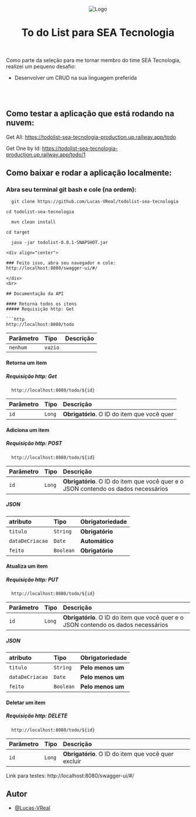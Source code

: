 <div align="center">
 
![Logo](https://media.licdn.com/dms/image/C4D0BAQEbpXvEMioABA/company-logo_200_200/0/1635539682599?e=2147483647&v=beta&t=cVr_hUYp9WS9X-E4cDREnLVzMJ74r92Ue_7tZAoYKEU)
# To do List para SEA Tecnologia
</div>
<br>

Como parte da seleção para me tornar membro do time SEA Tecnologia, realizei um pequeno desafio: 

- Desenvolver um CRUD na sua linguagem preferida
<br>
<br>

## Como testar a aplicação que está rodando na nuvem:

Get All: https://todolist-sea-tecnologia-production.up.railway.app/todo

Get One by Id: https://todolist-sea-tecnologia-production.up.railway.app/todo/1

## Como baixar e rodar a aplicação localmente: 
 
  ### Abra seu terminal git bash e cole (na ordem): 
 
  ``` 
    git clone https://github.com/Lucas-VReal/todolist-sea-tecnologia
  ```
    cd todolist-sea-tecnologia
  ```
    mvn clean install
  ```
    cd target
  ```
    java -jar todolist-0.0.1-SNAPSHOT.jar
    
  <div align="center">
 
### Feito isso, abra seu navegador e cole:
http://localhost:8080/swagger-ui/#/
 
 </div>
 <br>
 
## Documentação da API

#### Retorna todos os itens
##### Requisição http: Get

```http
  http://localhost:8080/todo
```

| Parâmetro   | Tipo       | Descrição                           |
| :---------- | :--------- | :---------------------------------- |
| `nenhum` | `vazio` | |

#### Retorna um item
##### Requisição http: Get

```http
  http://localhost:8080/todo/${id}
```

| Parâmetro   | Tipo       | Descrição                                   |
| :---------- | :--------- | :------------------------------------------ |
| `id`      | `Long` | **Obrigatório**. O ID do item que você quer |

#### Adiciona um item
##### Requisição http: POST

```http
  http://localhost:8080/todo/${id}
```

| Parâmetro   | Tipo       | Descrição                                   |
| :---------- | :--------- | :------------------------------------------ |
| `id`      | `Long` | **Obrigatório**. O ID do item que você quer e o JSON contendo os dados necessários |

##### JSON
| atributo  | Tipo       | Obrigatoriedade|
| :---------- | :--------- | :------------------------------------------ |
| `titulo`      | `String` | **Obrigatório** |
| `dataDeCriacao`  | `Date` | **Automático** |
| `feito`      | `Boolean` | **Obrigatório** |

#### Atualiza um item
##### Requisição http: PUT

```http
  http://localhost:8080/todo/${id}
```

| Parâmetro   | Tipo       | Descrição                                   |
| :---------- | :--------- | :------------------------------------------ |
| `id`      | `Long` | **Obrigatório**. O ID do item que você quer e o JSON contendo os dados necessários |

##### JSON

| atributo  | Tipo       | Obrigatoriedade|
| :---------- | :--------- | :------------------------------------------ |
| `titulo`      | `String` | **Pelo menos um** |
| `dataDeCriacao`  | `Date` | **Pelo menos um** |
| `feito`      | `Boolean` | **Pelo menos um** |

#### Deletar um item
##### Requisição http: DELETE

```http
  http://localhost:8080/todo/${id}
```

| Parâmetro   | Tipo       | Descrição                                   |
| :---------- | :--------- | :------------------------------------------ |
| `id`      | `Long` | **Obrigatório**. O ID do item que você quer excluir |



Link para testes: http://localhost:8080/swagger-ui/#/

## Autor

- [@Lucas-VReal](https://github.com/Lucas-VReal)
